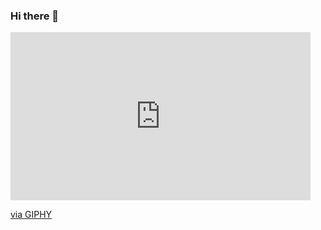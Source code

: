 ### Hi there 👋

<!--
**victorbgh/victorbgh** is a ✨ _special_ ✨ repository because its `README.md` (this file) appears on your GitHub profile.

Here are some ideas to get you started:

- 🔭 I’m currently working on 
- 🌱 I’m currently learning ...
- 👯 I’m looking to collaborate on ...
- 🤔 I’m looking for help with ...
- 💬 Ask me about ...
- 📫 How to reach me: ...
- 😄 Pronouns: ...
- ⚡ Fun fact: ...
-->
<iframe src="https://giphy.com/embed/Zg7clvqHE3CdW" width="480" height="269" frameBorder="0" class="giphy-embed" allowFullScreen></iframe><p><a href="https://giphy.com/gifs/chicken-spinning-disco-Zg7clvqHE3CdW">via GIPHY</a></p>

